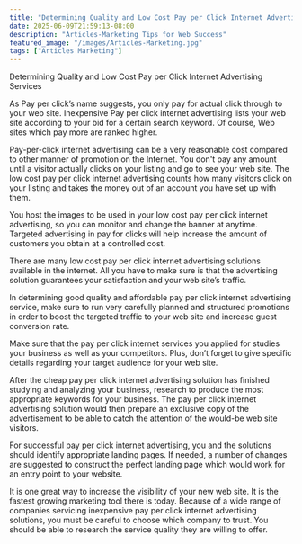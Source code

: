 ```yaml
---
title: "Determining Quality and Low Cost Pay per Click Internet Advertising Services"
date: 2025-06-09T21:59:13-08:00
description: "Articles-Marketing Tips for Web Success"
featured_image: "/images/Articles-Marketing.jpg"
tags: ["Articles Marketing"]
---
```


Determining Quality and Low Cost Pay per Click Internet Advertising Services


As Pay per click’s name suggests, you only pay for actual click through to your web site. Inexpensive Pay per click internet advertising lists your web site according to your bid for a certain search keyword. Of course, Web sites which pay more are ranked higher.

Pay-per-click internet advertising can be a very reasonable cost compared to other manner of promotion on the Internet. You don't pay any amount until a visitor actually clicks on your listing and go to see your web site. The low cost pay per click internet advertising counts how many visitors click on your listing and takes the money out of an account you have set up with them.

You host the images to be used in your low cost pay per click internet advertising, so you can monitor and change the banner at anytime. Targeted advertising in pay for clicks will help increase the amount of customers you obtain at a controlled cost.

There are many low cost pay per click internet advertising solutions available in the internet. All you have to make sure is that the advertising solution guarantees your satisfaction and your web site’s traffic.

In determining good quality and affordable pay per click internet advertising service, make sure to run very carefully planned and structured promotions in order to boost the targeted traffic to your web site and increase guest conversion rate.

Make sure that the pay per click internet services you applied for studies your business as well as your competitors. Plus, don’t forget to give specific details regarding your target audience for your web site.

After the cheap pay per click internet advertising solution has finished studying and analyzing your business, research to produce the most appropriate keywords for your business. The pay per click internet advertising solution would then prepare an exclusive copy of the advertisement to be able to catch the attention of the would-be web site visitors.

For successful pay per click internet advertising, you and the solutions should identify appropriate landing pages. If needed, a number of changes are suggested to construct the perfect landing page which would work for an entry point to your website.

It is one great way to increase the visibility of your new web site.  It is the fastest growing marketing tool there is today. Because of a wide range of companies servicing inexpensive pay per click internet advertising solutions, you must be careful to choose which company to trust. You should be able to research the service quality they are willing to offer. 



